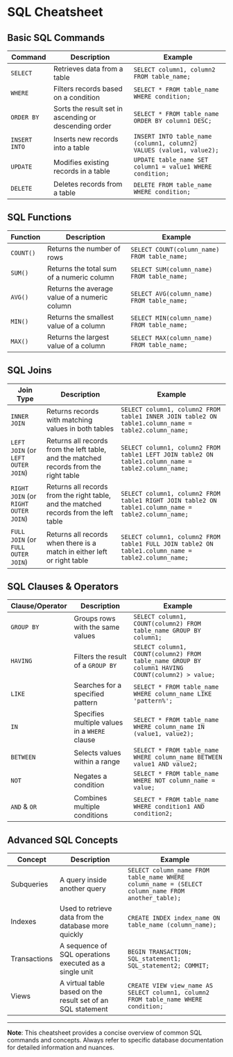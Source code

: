 # SQL Cheatsheet

## Basic SQL Commands

| Command | Description | Example |
|---------|-------------|---------|
| `SELECT` | Retrieves data from a table | `SELECT column1, column2 FROM table_name;` |
| `WHERE` | Filters records based on a condition | `SELECT * FROM table_name WHERE condition;` |
| `ORDER BY` | Sorts the result set in ascending or descending order | `SELECT * FROM table_name ORDER BY column1 DESC;` |
| `INSERT INTO` | Inserts new records into a table | `INSERT INTO table_name (column1, column2) VALUES (value1, value2);` |
| `UPDATE` | Modifies existing records in a table | `UPDATE table_name SET column1 = value1 WHERE condition;` |
| `DELETE` | Deletes records from a table | `DELETE FROM table_name WHERE condition;` |

## SQL Functions

| Function | Description | Example |
|----------|-------------|---------|
| `COUNT()` | Returns the number of rows | `SELECT COUNT(column_name) FROM table_name;` |
| `SUM()` | Returns the total sum of a numeric column | `SELECT SUM(column_name) FROM table_name;` |
| `AVG()` | Returns the average value of a numeric column | `SELECT AVG(column_name) FROM table_name;` |
| `MIN()` | Returns the smallest value of a column | `SELECT MIN(column_name) FROM table_name;` |
| `MAX()` | Returns the largest value of a column | `SELECT MAX(column_name) FROM table_name;` |

## SQL Joins

| Join Type | Description | Example |
|-----------|-------------|---------|
| `INNER JOIN` | Returns records with matching values in both tables | `SELECT column1, column2 FROM table1 INNER JOIN table2 ON table1.column_name = table2.column_name;` |
| `LEFT JOIN` (or `LEFT OUTER JOIN`) | Returns all records from the left table, and the matched records from the right table | `SELECT column1, column2 FROM table1 LEFT JOIN table2 ON table1.column_name = table2.column_name;` |
| `RIGHT JOIN` (or `RIGHT OUTER JOIN`) | Returns all records from the right table, and the matched records from the left table | `SELECT column1, column2 FROM table1 RIGHT JOIN table2 ON table1.column_name = table2.column_name;` |
| `FULL JOIN` (or `FULL OUTER JOIN`) | Returns all records when there is a match in either left or right table | `SELECT column1, column2 FROM table1 FULL JOIN table2 ON table1.column_name = table2.column_name;` |

## SQL Clauses & Operators

| Clause/Operator | Description | Example |
|-----------------|-------------|---------|
| `GROUP BY` | Groups rows with the same values | `SELECT column1, COUNT(column2) FROM table_name GROUP BY column1;` |
| `HAVING` | Filters the result of a `GROUP BY` | `SELECT column1, COUNT(column2) FROM table_name GROUP BY column1 HAVING COUNT(column2) > value;` |
| `LIKE` | Searches for a specified pattern | `SELECT * FROM table_name WHERE column_name LIKE 'pattern%';` |
| `IN` | Specifies multiple values in a `WHERE` clause | `SELECT * FROM table_name WHERE column_name IN (value1, value2);` |
| `BETWEEN` | Selects values within a range | `SELECT * FROM table_name WHERE column_name BETWEEN value1 AND value2;` |
| `NOT` | Negates a condition | `SELECT * FROM table_name WHERE NOT column_name = value;` |
| `AND` & `OR` | Combines multiple conditions | `SELECT * FROM table_name WHERE condition1 AND condition2;` |

## Advanced SQL Concepts

| Concept | Description | Example |
|---------|-------------|---------|
| Subqueries | A query inside another query | `SELECT column_name FROM table_name WHERE column_name = (SELECT column_name FROM another_table);` |
| Indexes | Used to retrieve data from the database more quickly | `CREATE INDEX index_name ON table_name (column_name);` |
| Transactions | A sequence of SQL operations executed as a single unit | `BEGIN TRANSACTION; SQL_statement1; SQL_statement2; COMMIT;` |
| Views | A virtual table based on the result set of an SQL statement | `CREATE VIEW view_name AS SELECT column1, column2 FROM table_name WHERE condition;` |

---

**Note**: This cheatsheet provides a concise overview of common SQL commands and concepts. Always refer to specific database documentation for detailed information and nuances.

